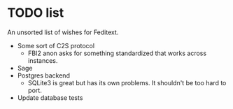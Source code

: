 # TODO list

An unsorted list of wishes for Feditext.

- Some sort of C2S protocol
  - FBI2 anon asks for something standardized that works across instances.
- Sage
- Postgres backend
  - SQLite3 is great but has its own problems. It shouldn't be too hard to port.
- Update database tests
